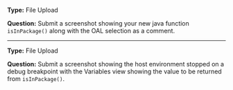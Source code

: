 __Type:__ File Upload

__Question:__ Submit a screenshot showing your new java function ```isInPackage()``` along with the OAL selection as a comment.

  
----

__Type:__ File Upload

__Question:__ Submit a screenshot showing the host environment stopped on a debug breakpoint with the Variables view showing the value to be returned from ```isInPackage()```.

  
